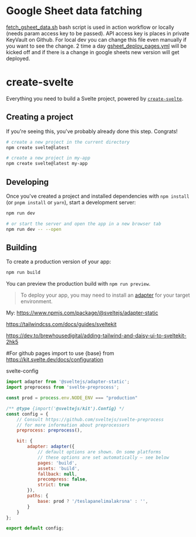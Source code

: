 # Google Sheet data fatching

[fetch_gsheet_data.sh](fetch_gsheet_data.sh) bash script is used in action workflow or locally (needs param access key to be passed). API access key is places in private KeyVault on Github.
For local dev you can change this file even manually if you want to see the change. 2 time a day [gsheet_deploy_pages.yml](.github/workflows/deploy_to_pages.yml) will be kicked off and if there is a change in google sheets new version will get deployed.

# create-svelte

Everything you need to build a Svelte project, powered by [`create-svelte`](https://github.com/sveltejs/kit/tree/master/packages/create-svelte).

## Creating a project

If you're seeing this, you've probably already done this step. Congrats!

```bash
# create a new project in the current directory
npm create svelte@latest

# create a new project in my-app
npm create svelte@latest my-app
```

## Developing

Once you've created a project and installed dependencies with `npm install` (or `pnpm install` or `yarn`), start a development server:

```bash
npm run dev

# or start the server and open the app in a new browser tab
npm run dev -- --open
```

## Building

To create a production version of your app:

```bash
npm run build
```

You can preview the production build with `npm run preview`.

> To deploy your app, you may need to install an [adapter](https://kit.svelte.dev/docs/adapters) for your target environment.


My:
https://www.npmjs.com/package/@sveltejs/adapter-static

https://tailwindcss.com/docs/guides/sveltekit

https://dev.to/brewhousedigital/adding-tailwind-and-daisy-ui-to-sveltekit-2hk5

#For github pages import to use {base} from https://kit.svelte.dev/docs/configuration

svelte-config
```js
import adapter from '@sveltejs/adapter-static';
import preprocess from 'svelte-preprocess';

const prod = process.env.NODE_ENV === "production"

/** @type {import('@sveltejs/kit').Config} */
const config = {
	// Consult https://github.com/sveltejs/svelte-preprocess
	// for more information about preprocessors
	preprocess: preprocess(),

	kit: {
		adapter: adapter({
			// default options are shown. On some platforms
			// these options are set automatically — see below
			pages: 'build',
			assets: 'build',
			fallback: null,
			precompress: false,
			strict: true
		}),
		paths: {
			base: prod ? '/teslapanelimalakrsna' : '',
		}
	}
};

export default config;

```



